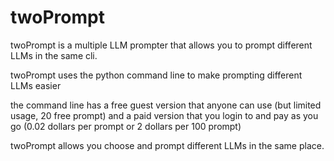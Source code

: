 # twoPrompt
twoPrompt is a multiple LLM prompter that allows you to prompt different LLMs in the same cli.

twoPrompt uses the python command line to make prompting different LLMs easier

the command line has a free guest version that anyone can use (but limited usage, 20 free prompt) and a paid version that you login to and pay as you go (0.02 dollars per prompt or 2 dollars per 100 prompt)

twoPrompt allows you choose and prompt different LLMs in the same place.